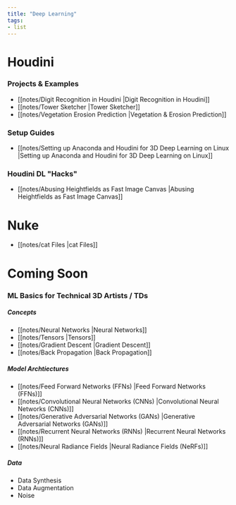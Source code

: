 ```yaml
---
title: "Deep Learning"
tags:
- list
---
```


# Houdini

### Projects & Examples
- [[notes/Digit Recognition in Houdini |Digit Recognition in Houdini]]
- [[notes/Tower Sketcher |Tower Sketcher]]
- [[notes/Vegetation Erosion Prediction |Vegetation & Erosion Prediction]]

### Setup Guides
-  [[notes/Setting up Anaconda and Houdini for 3D Deep Learning on Linux |Setting up Anaconda and Houdini for 3D Deep Learning on Linux]]

### Houdini DL "Hacks"
- [[notes/Abusing Heightfields as Fast Image Canvas |Abusing Heightfields as Fast Image Canvas]]


# Nuke
- [[notes/cat Files |cat Files]]


# Coming Soon

### ML Basics for Technical 3D Artists / TDs
##### Concepts
- [[notes/Neural Networks |Neural Networks]]
- [[notes/Tensors |Tensors]]
- [[notes/Gradient Descent |Gradient Descent]]
- [[notes/Back Propagation |Back Propagation]]

##### Model Archtiectures
- [[notes/Feed Forward Networks (FFNs) |Feed Forward Networks (FFNs)]]
- [[notes/Convolutional Neural Networks (CNNs) |Convolutional Neural Networks (CNNs)]]
- [[notes/Generative Adversarial Networks (GANs) |Generative Adversarial Networks (GANs)]]
- [[notes/Recurrent Neural Networks (RNNs) |Recurrent Neural Networks (RNNs)]]
- [[notes/Neural Radiance Fields |Neural Radiance Fields (NeRFs)]]



##### Data
- Data Synthesis
- Data Augmentation
- Noise
